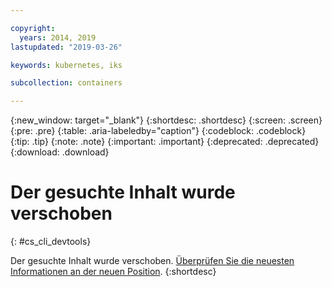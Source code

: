 ```yaml
---

copyright:
  years: 2014, 2019
lastupdated: "2019-03-26"

keywords: kubernetes, iks

subcollection: containers

---
```


{:new_window: target="_blank"}
{:shortdesc: .shortdesc}
{:screen: .screen}
{:pre: .pre}
{:table: .aria-labeledby="caption"}
{:codeblock: .codeblock}
{:tip: .tip}
{:note: .note}
{:important: .important}
{:deprecated: .deprecated}
{:download: .download}



# Der gesuchte Inhalt wurde verschoben
{: #cs_cli_devtools}

Der gesuchte Inhalt wurde verschoben. <a href="/docs/containers?topic=containers-cs_cli_reference#cs_cli_reference">Überprüfen Sie die neuesten Informationen an der neuen Position</a>.
{:shortdesc}
